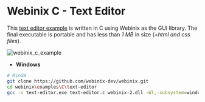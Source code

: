 # Webinix C - Text Editor

This [text editor example](https://github.com/webinix-dev/webinix/tree/main/examples/C/text-editor) is written in C using Webinix as the GUI library. The final executable is portable and has less than _1 MB_ in size (_+html and css files_).

![webinix_c_example](https://github.com/ttytm/webinix/assets/34311583/7c3e1f1f-e9a3-4ad9-988a-c0baa3df0a00)

- **Windows**

```sh
# MinGW
git clone https://github.com/webinix-dev/webinix.git
cd webinix\examples\C\text-editor
gcc -o text-editor.exe text-editor.c webinix-2.dll -Wl,-subsystem=windows -lcomdlg32
```
